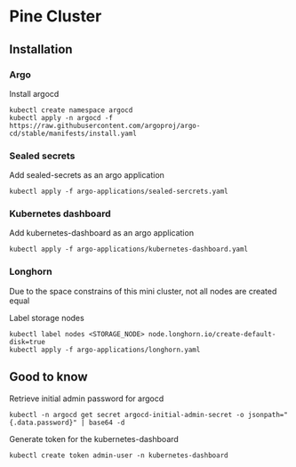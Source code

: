 # Pine Cluster

## Installation

### Argo

Install argocd
```
kubectl create namespace argocd
kubectl apply -n argocd -f https://raw.githubusercontent.com/argoproj/argo-cd/stable/manifests/install.yaml
```

### Sealed secrets

Add sealed-secrets as an argo application
```
kubectl apply -f argo-applications/sealed-sercrets.yaml
```

### Kubernetes dashboard

Add kubernetes-dashboard as an argo application
```
kubectl apply -f argo-applications/kubernetes-dashboard.yaml
```

### Longhorn

Due to the space constrains of this mini cluster, not all nodes are created equal

Label storage nodes
```
kubectl label nodes <STORAGE_NODE> node.longhorn.io/create-default-disk=true
kubectl apply -f argo-applications/longhorn.yaml
```

## Good to know

Retrieve initial admin password for argocd
```
kubectl -n argocd get secret argocd-initial-admin-secret -o jsonpath="{.data.password}" | base64 -d
```

Generate token for the kubernetes-dashboard
```
kubectl create token admin-user -n kubernetes-dashboard
```
